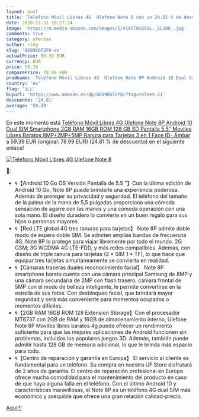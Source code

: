 ```yaml
---
layout: post
title: 'Teléfono Móvil Libres 4G  Ulefone Note 8 con un 24.81 % de descuento'
date: 2020-12-31 10:27:24
image: 'https://m.media-amazon.com/images/I/41XCTOsS5SL._SL200_.jpg'
comments: true
category: ofertas
author: ring
slug: 'B089K6T2P8-es'
actualPrice: 59.39 EUR
currency: EUR
price: 59.39
comparePrice: 78.99 EUR
prodname: 'Teléfono Móvil Libres 4G  Ulefone Note 8P Android 10 Dual SIM Smartphone  2GB RAM 16GB ROM  128 GB SD   Pantalla 5.5" Moviles Libres Baratos  8MP+2MP+5MP  Ranura para Tarjetas 3 en 1  Face ID- Ámbar'
country: 'es'
flag: '🇪🇸'
buyurl: 'https://www.amazon.es/dp/B089K6T2P8/?tag=tolees-21'
descuento: '24.81'
average: '59.39'
---
```


En este momento está [Teléfono Móvil Libres 4G  Ulefone Note 8P Android 10 Dual SIM Smartphone  2GB RAM 16GB ROM  128 GB SD   Pantalla 5.5" Moviles Libres Baratos  8MP+2MP+5MP  Ranura para Tarjetas 3 en 1  Face ID- Ámbar](https://www.amazon.es/dp/B089K6T2P8/?tag=tolees-21) a 59.39 EUR (original: 78.99 EUR) (24.81 %  de descuento) en el siguiente enlace!

[![Teléfono Móvil Libres 4G  Ulefone Note 8](https://m.media-amazon.com/images/I/41XCTOsS5SL._SL200_.jpg)](https://www.amazon.es/dp/B089K6T2P8/?tag=tolees-21)

🔎:

- 🌀【Android 10 Go OS Versión Pantalla de 5.5 "】Con la última edición de Android 10 Go, Note 8P puede brindarle una experiencia poderosa. Además de proteger su privacidad y seguridad. El teléfono del tamaño de la palma de la mano de 5,5 pulgadas proporciona una cómoda sensación de agarre con las manos y una cómoda operación con una sola mano. El diseño duradero lo convierte en un buen regalo para sus hijos o personas mayores.
- 🌀【Red LTE global 4G tres ranuras para tarjetas】 Note 8P admite doble modo de espera doble SIM. Se admiten amplias bandas de frecuencia 4G, Note 8P lo protege para viajar libremente por todo el mundo. 2G GSM; 3G WCDMA 4G LTE-FDD, y más redes compatibles. Además, con diseño de triple ranura para tarjetas (2 * SIM 1 * TF), lo que hace que equipar tres tarjetas simultáneamente se convierta en realidad.
- 🌀【Cámaras traseras duales reconocimiento facial】 Note 8P smartphone barato cuenta con una cámara principal Samsung de 8MP y una cámara secundaria de 2MP con flash trasero, cámara frontal de 5MP con el modo de belleza inteligente, le permite convertirse en la estrella de sus fotos. Con desbloqueo facial, que brindará mayor seguridad y será más conveniente para momentos ocupados o momentos difíciles.
- 🌀【2GB RAM 16GB ROM 128 Extension Storage】Con el procesador MT6737 con 2GB de RAM y 16GB de almacenamiento interno, Ulefone Note 8P Moviles libres baratos 4g puede ofrecer un rendimiento suficiente para que las mejores aplicaciones de Android funcionen sin problemas, incluidos los populares juegos 3D. Además, también puede admitir hasta 128 GB de memoria adicional, lo que le brinda más espacio para todo.
- 🌀【Centro de reparación y garantía en Europa】 El servicio al cliente es fundamental para un teléfono. Su compra en nuestra UF Store disfrutará de 2 años de garantía. El centro de reparación profesional en Europa ofrece mucha comodidad para el mantenimiento del producto en caso de que haya alguna falla en el teléfono. Con el último Android 10 y características maravillosas, el Note 8P es un teléfono 4G dual SIM más económico y asequible que ofrece una gran relación calidad-precio.

[Aquí!!!](https://www.amazon.es/dp/B089K6T2P8/?tag=tolees-21)

